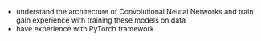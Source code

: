- understand the architecture of Convolutional Neural Networks and train gain experience with training these models on data
- have experience with PyTorch framework

